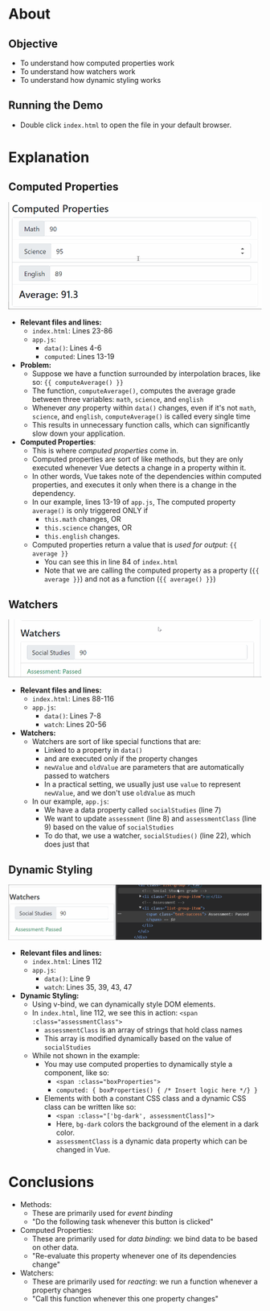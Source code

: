 # About
## Objective
- To understand how computed properties work
- To understand how watchers work
- To understand how dynamic styling works

## Running the Demo
- Double click `index.html` to open the file in your default browser.

# Explanation
## Computed Properties
![GIF of computed properties in action](guide/01-computed-property.gif)
- **Relevant files and lines:** 
  - `index.html`: Lines 23-86
  - `app.js`: 
    - `data()`: Lines 4-6
    - `computed`: Lines 13-19
- **Problem:**
  - Suppose we have a function surrounded by interpolation braces, like so: `{{ computeAverage() }}`
  - The function, `computeAverage()`, computes the average grade between three variables: `math`, `science`, and `english`
  - Whenever *any* property within `data()` changes, even if it's not `math`, `science`, and `english`, `computeAverage()` is called every single time
  - This results in unnecessary function calls, which can significantly slow down your application.
- **Computed Properties**:
  - This is where *computed properties* come in.
  - Computed properties are sort of like methods, but they are only executed whenever Vue detects a change in a property within it.
  - In other words, Vue takes note of the dependencies within computed properties, and executes it only when there is a change in the dependency.
  - In our example, lines 13-19 of `app.js`, The computed property `average()` is only triggered ONLY if
    - `this.math` changes, OR
    - `this.science` changes, OR
    - `this.english` changes.
  - Computed properties return a value that is *used for output*: `{{ average }}`
    - You can see this in line 84 of `index.html`
    - Note that we are calling the computed property as a property (`{{ average }}`) and not as a function (`{{ average() }}`)

## Watchers
![GIF of watchers in action](guide/02-watcher.gif)
- **Relevant files and lines:** 
  - `index.html`: Lines 88-116
  - `app.js`: 
    - `data()`: Lines 7-8
    - `watch`: Lines 20-56
- **Watchers:**
  - Watchers are sort of like special functions that are:
    - Linked to a property in `data()`
    - and are executed only if the property changes
    - `newValue` and `oldValue` are parameters that are automatically passed to watchers 
    - In a practical setting, we usually just use `value` to represent `newValue`, and we don't use `oldValue` as much
  - In our example, `app.js`:
    - We have a data property called `socialStudies` (line 7)
    - We want to update `assessment` (line 8) and `assessmentClass` (line 9) based on the value of `socialStudies`
    - To do that, we use a watcher, `socialStudies()` (line 22), which does just that

## Dynamic Styling
![GIF of dynamic styling in action](guide/03-dynamic-css.gif)
- **Relevant files and lines:** 
  - `index.html`: Lines 112
  - `app.js`: 
    - `data()`: Line 9
    - `watch`: Lines 35, 39, 43, 47
- **Dynamic Styling:**
  - Using v-bind, we can dynamically style DOM elements.
  - In `index.html`, line 112, we see this in action: `<span :class="assessmentClass">`
    - `assessmentClass` is an array of strings that hold class names
    - This array is modified dynamically based on the value of `socialStudies`
  - While not shown in the example:
    - You may use computed properties to dynamically style a component, like so: 
      - `<span :class="boxProperties">`
      - `computed: { boxProperties() { /* Insert logic here */} }`
    - Elements with both a constant CSS class and a dynamic CSS class can be written like so:
      - `<span :class="['bg-dark', assessmentClass]">`
      - Here, `bg-dark` colors the background of the element in a dark color.
      - `assessmentClass` is a dynamic data property which can be changed in Vue.

# Conclusions
- Methods: 
  - These are primarily used for *event binding*
  - "Do the following task whenever this button is clicked"
- Computed Properties:
  - These are primarily used for *data binding*: we bind data to be based on other data.
  - "Re-evaluate this property whenever one of its dependencies change"
- Watchers:
  - These are primarily used for *reacting*: we run a function whenever a property changes
  - "Call this function whenever this one property changes"
